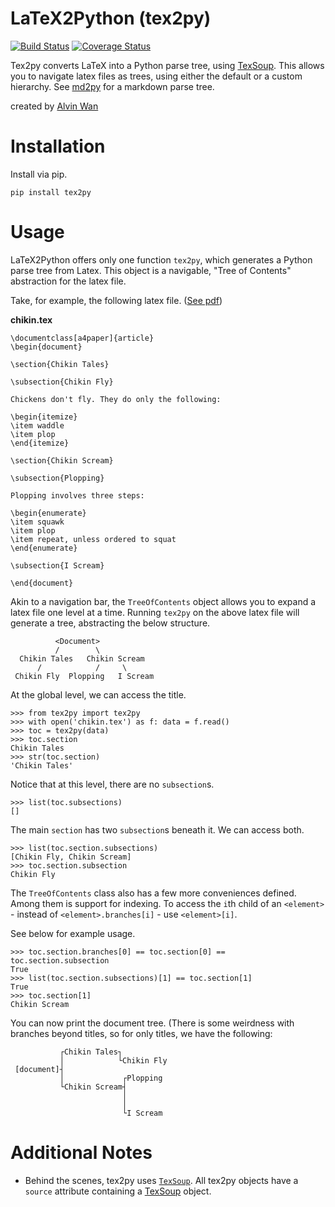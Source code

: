 # LaTeX2Python (tex2py)

[![Build Status](https://travis-ci.org/alvinwan/tex2py.svg?branch=master)](https://travis-ci.org/alvinwan/tex2py)
[![Coverage Status](https://coveralls.io/repos/github/alvinwan/tex2py/badge.svg?branch=master)](https://coveralls.io/github/alvinwan/tex2py?branch=master)

Tex2py converts LaTeX into a Python parse tree, using [TexSoup](http://github.com/alvinwan/texsoup). This allows you to
navigate latex files as trees, using either the default or a custom hierarchy. See [md2py](https://github.com/alvinwan/md2py) for a markdown parse tree.

created by [Alvin Wan](http://alvinwan.com)

# Installation

Install via pip.

```
pip install tex2py
```

# Usage

LaTeX2Python offers only one function `tex2py`, which generates a Python
parse tree from Latex. This object is a navigable, "Tree of Contents"
abstraction for the latex file.

Take, for example, the following latex file. ([See pdf](https://github.com/alvinwan/tex2py/blob/master/tests/samples/chikin.pdf))

**chikin.tex**

```
\documentclass[a4paper]{article}
\begin{document}

\section{Chikin Tales}

\subsection{Chikin Fly}

Chickens don't fly. They do only the following:

\begin{itemize}
\item waddle
\item plop
\end{itemize}

\section{Chikin Scream}

\subsection{Plopping}

Plopping involves three steps:

\begin{enumerate}
\item squawk
\item plop
\item repeat, unless ordered to squat
\end{enumerate}

\subsection{I Scream}

\end{document}
```

Akin to a navigation bar, the `TreeOfContents` object allows you to expand a
latex file one level at a time. Running `tex2py` on the above latex file
will generate a tree, abstracting the below structure.

```
          <Document>
          /        \
  Chikin Tales   Chikin Scream
      /            /     \
 Chikin Fly  Plopping   I Scream
```

At the global level, we can access the title.

```
>>> from tex2py import tex2py
>>> with open('chikin.tex') as f: data = f.read()
>>> toc = tex2py(data)
>>> toc.section
Chikin Tales
>>> str(toc.section)
'Chikin Tales'
```

Notice that at this level, there are no `subsection`s.

```
>>> list(toc.subsections)
[]
```

The main `section` has two `subsection`s beneath it. We can access both.

```
>>> list(toc.section.subsections)
[Chikin Fly, Chikin Scream]
>>> toc.section.subsection
Chikin Fly
```

The `TreeOfContents` class also has a few more conveniences defined. Among them
is support for indexing. To access the `i`th child of an `<element>` - instead of `<element>.branches[i]` - use `<element>[i]`.

See below for example usage.

```
>>> toc.section.branches[0] == toc.section[0] == toc.section.subsection
True
>>> list(toc.section.subsections)[1] == toc.section[1]
True
>>> toc.section[1]
Chikin Scream
```

You can now print the document tree. (There is some weirdness with branches beyond titles, so for only titles, we have the following:

```
           ┌Chikin Tales┐
           │            └Chikin Fly
 [document]┤
           │             ┌Plopping
           └Chikin Scream┤
                         │        
                         │        
                         └I Scream
```

# Additional Notes

- Behind the scenes, tex2py uses [`TexSoup`](https://github.com/alvinwan/TexSoup). All tex2py objects have a
`source` attribute containing a [TexSoup](https://github.com/alvinwan/TexSoup) object.
